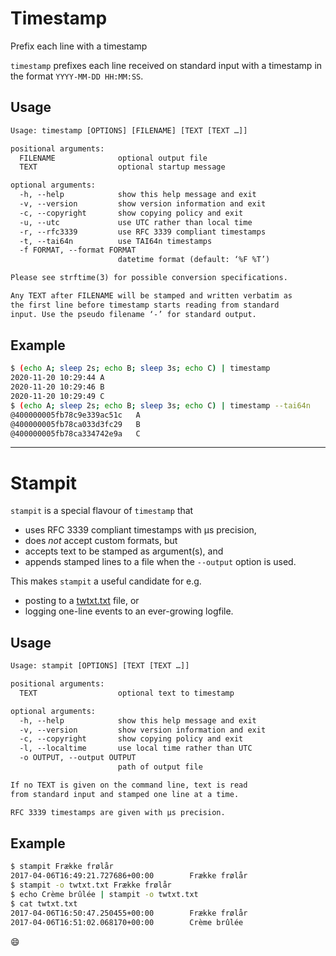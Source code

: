 # Timestamp

Prefix each line with a timestamp

`timestamp` prefixes each line received on standard input with a
timestamp in the format `YYYY-MM-DD HH:MM:SS`.

## Usage

```txt
Usage: timestamp [OPTIONS] [FILENAME] [TEXT [TEXT …]]

positional arguments:
  FILENAME              optional output file
  TEXT                  optional startup message

optional arguments:
  -h, --help            show this help message and exit
  -v, --version         show version information and exit
  -c, --copyright       show copying policy and exit
  -u, --utc             use UTC rather than local time
  -r, --rfc3339         use RFC 3339 compliant timestamps
  -t, --tai64n          use TAI64n timestamps
  -f FORMAT, --format FORMAT
                        datetime format (default: ‘%F %T’)

Please see strftime(3) for possible conversion specifications.

Any TEXT after FILENAME will be stamped and written verbatim as
the first line before timestamp starts reading from standard
input. Use the pseudo filename ‘-’ for standard output.
```

## Example

```sh
$ (echo A; sleep 2s; echo B; sleep 3s; echo C) | timestamp
2020-11-20 10:29:44	A
2020-11-20 10:29:46	B
2020-11-20 10:29:49	C
$ (echo A; sleep 2s; echo B; sleep 3s; echo C) | timestamp --tai64n
@400000005fb78c9e339ac51c	A
@400000005fb78ca033d3fc29	B
@400000005fb78ca334742e9a	C
```

----

# Stampit

`stampit` is a special flavour of `timestamp` that

* uses RFC 3339 compliant timestamps with µs precision,
* does _not_ accept custom formats, but
* accepts text to be stamped as argument(s), and
* appends stamped lines to a file when the `--output` option is used.

This makes `stampit` a useful candidate for e.g.

* posting to a [twtxt.txt](https://github.com/buckket/twtxt) file, or
* logging one-line events to an ever-growing logfile.

## Usage

```txt
Usage: stampit [OPTIONS] [TEXT [TEXT …]]

positional arguments:
  TEXT                  optional text to timestamp

optional arguments:
  -h, --help            show this help message and exit
  -v, --version         show version information and exit
  -c, --copyright       show copying policy and exit
  -l, --localtime       use local time rather than UTC
  -o OUTPUT, --output OUTPUT
                        path of output file

If no TEXT is given on the command line, text is read
from standard input and stamped one line at a time.

RFC 3339 timestamps are given with µs precision.
```

## Example

```sh
$ stampit Frække frølår
2017-04-06T16:49:21.727686+00:00        Frække frølår
$ stampit -o twtxt.txt Frække frølår
$ echo Crème brûlée | stampit -o twtxt.txt
$ cat twtxt.txt
2017-04-06T16:50:47.250455+00:00        Frække frølår
2017-04-06T16:51:02.068170+00:00        Crème brûlée
```

:smile:
